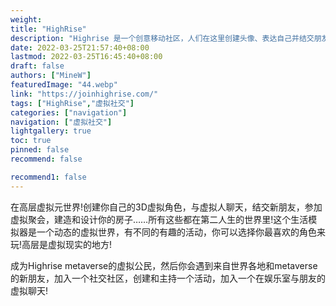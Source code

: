 ```yaml
---
weight: 
title: "HighRise"
description: "Highrise 是一个创意移动社区，人们在这里创建头像、表达自己并结交朋友。"
date: 2022-03-25T21:57:40+08:00
lastmod: 2022-03-25T16:45:40+08:00
draft: false
authors: ["MineW"]
featuredImage: "44.webp"
link: "https://joinhighrise.com/"
tags: ["HighRise","虚拟社交"]
categories: ["navigation"]
navigation: ["虚拟社交"]
lightgallery: true
toc: true
pinned: false
recommend: false

recommend1: false
---
```


在高层虚拟元世界!创建你自己的3D虚拟角色，与虚拟人聊天，结交新朋友，参加虚拟聚会，建造和设计你的房子……所有这些都在第二人生的世界里!这个生活模拟器是一个动态的虚拟世界，有不同的有趣的活动，你可以选择你最喜欢的角色来玩!高层是虚拟现实的地方!

成为Highrise metaverse的虚拟公民，然后你会遇到来自世界各地和metaverse的新朋友，加入一个社交社区，创建和主持一个活动，加入一个在娱乐室与朋友的虚拟聊天!
